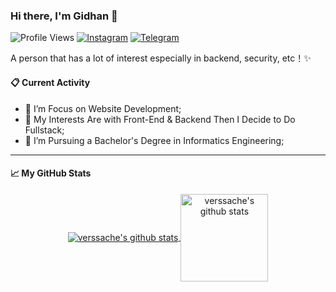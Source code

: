### Hi there, I'm Gidhan 👋
![Profile Views](https://komarev.com/ghpvc/?username=verssache)
[![Instagram](https://img.shields.io/badge/--linkedin?label=Instagram&logo=Instagram&style=social)](https://www.instagram.com/gidhan/)
[![Telegram](https://img.shields.io/badge/--telegram?label=Telegram&logo=Telegram&style=social)](https://t.me/gidhan/) 

A person that has a lot of interest especially in backend, security, etc！✨
#### 📋 Current Activity
- 📖 I’m Focus on Website Development;
- 🤔 My Interests Are with Front-End & Backend Then I Decide to Do Fullstack;
- 💼 I’m Pursuing a Bachelor's Degree in Informatics Engineering;
----
#### 📈 My GitHub Stats
<p align='center'>
  <a href="https://github.com/verssache/">
  <img align="center" src="https://github-readme-stats.vercel.app/api/top-langs/?username=verssache&layout=compact" alt="verssache's github stats"/>
  </a>
  <a href="https://github.com/verssache/">
  <img align="center" height="140px" src="https://github-readme-stats.vercel.app/api?username=verssache&hide=issues&count_private=true&show_icons=true" alt="verssache's github stats" />
  </a>
</p>
